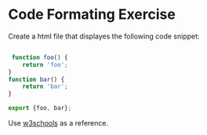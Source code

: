 # Code Formating Exercise

Create a html file that displayes the following code snippet:

``` javascript

 function foo() {
	return 'foo';
}
function bar() {
	return 'bar';
}

export {foo, bar};

```

Use [w3schools](http://www.w3schools.com/html/) as a reference.